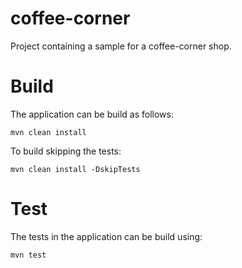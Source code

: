 # coffee-corner

Project containing a sample for a coffee-corner shop.

Build
===

The application can be build as follows:
```
mvn clean install
```

To build skipping the tests:
```
mvn clean install -DskipTests 
```

Test
===


The tests in the application can be build using:
```
mvn test
```
